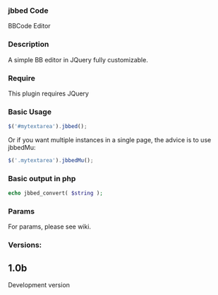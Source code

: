 ### jbbed Code
BBCode Editor

### Description
A simple BB editor in JQuery fully customizable.

### Require
This plugin requires JQuery

### Basic Usage

```js
$('#mytextarea').jbbed();
```
Or if you want multiple instances in a single page, the advice is to use jbbedMu:

```js
$('.mytextarea').jbbedMu();
```

### Basic output in php

```php
echo jbbed_convert( $string );
```
### Params

For params, please see wiki.

### Versions:

## 1.0b
Development version